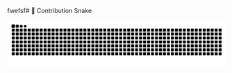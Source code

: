 fwefsf# 🐍 Contribution Snake

![Snake animation](https://raw.githubusercontent.com/Kartikmhatre/Kartikmhatre/output/snake.svg)
